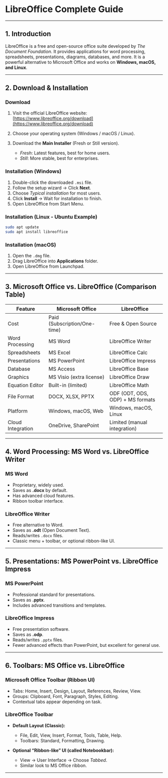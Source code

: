 # **LibreOffice Complete Guide**

---

## **1. Introduction**

LibreOffice is a free and open-source office suite developed by *The Document Foundation*. It provides applications for word processing, spreadsheets, presentations, diagrams, databases, and more.
It is a powerful alternative to Microsoft Office and works on **Windows, macOS, and Linux**.

---

## **2. Download & Installation**

### **Download**

1. Visit the official LibreOffice website: [https://www.libreoffice.org/download](https://www.libreoffice.org/download)
2. Choose your operating system (Windows / macOS / Linux).
3. Download the **Main Installer** (Fresh or Still version).

   * *Fresh*: Latest features, best for home users.
   * *Still*: More stable, best for enterprises.

### **Installation (Windows)**

1. Double-click the downloaded `.msi` file.
2. Follow the setup wizard → Click **Next**.
3. Choose *Typical installation* for most users.
4. Click **Install** → Wait for installation to finish.
5. Open LibreOffice from Start Menu.

### **Installation (Linux - Ubuntu Example)**

```bash
sudo apt update
sudo apt install libreoffice
```

### **Installation (macOS)**

1. Open the `.dmg` file.
2. Drag LibreOffice into **Applications** folder.
3. Open LibreOffice from Launchpad.

---

## **3. Microsoft Office vs. LibreOffice (Comparison Table)**

| Feature           | Microsoft Office             | LibreOffice                      |
| ----------------- | ---------------------------- | -------------------------------- |
| Cost              | Paid (Subscription/One-time) | Free & Open Source               |
| Word Processing   | MS Word                      | LibreOffice Writer               |
| Spreadsheets      | MS Excel                     | LibreOffice Calc                 |
| Presentations     | MS PowerPoint                | LibreOffice Impress              |
| Database          | MS Access                    | LibreOffice Base                 |
| Graphics          | MS Visio (extra license)     | LibreOffice Draw                 |
| Equation Editor   | Built-in (limited)           | LibreOffice Math                 |
| File Format       | DOCX, XLSX, PPTX             | ODF (ODT, ODS, ODP) + MS formats |
| Platform          | Windows, macOS, Web          | Windows, macOS, Linux            |
| Cloud Integration | OneDrive, SharePoint         | Limited (manual integration)     |

---

## **4. Word Processing: MS Word vs. LibreOffice Writer**

### **MS Word**

* Proprietary, widely used.
* Saves as **.docx** by default.
* Has advanced cloud features.
* Ribbon toolbar interface.

### **LibreOffice Writer**

* Free alternative to Word.
* Saves as **.odt** (Open Document Text).
* Reads/writes `.docx` files.
* Classic menu + toolbar, or optional ribbon-like UI.

---

## **5. Presentations: MS PowerPoint vs. LibreOffice Impress**

### **MS PowerPoint**

* Professional standard for presentations.
* Saves as **.pptx**.
* Includes advanced transitions and templates.

### **LibreOffice Impress**

* Free presentation software.
* Saves as **.odp**.
* Reads/writes `.pptx` files.
* Fewer advanced effects than PowerPoint, but excellent for general use.

---

## **6. Toolbars: MS Office vs. LibreOffice**

### **Microsoft Office Toolbar (Ribbon UI)**

* Tabs: Home, Insert, Design, Layout, References, Review, View.
* Groups: Clipboard, Font, Paragraph, Styles, Editing.
* Contextual tabs appear depending on task.

### **LibreOffice Toolbar**

* **Default Layout (Classic):**

  * File, Edit, View, Insert, Format, Tools, Table, Help.
  * Toolbars: Standard, Formatting, Drawing.
* **Optional “Ribbon-like” UI (called Notebookbar):**

  * View → User Interface → Choose *Tabbed*.
  * Similar look to MS Office ribbon.

---
